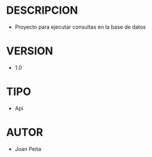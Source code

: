 # DESCRIPCION
- Proyecto para ejecutar consultas en la base de datos

# VERSION
- 1.0

# TIPO
- Api

# AUTOR
- Joan Peña
